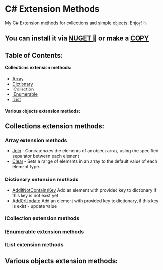 # C# Extension Methods
My C# Extension methods for collections and simple objects. Enjoy! :collision:

## You can install it via [ NUGET ](https://www.nuget.org/packages/Pylypeiev.Extensions)  :hammer: or make a [ COPY ](https://github.com/pylypeiev/CSharpExtensionMethods/blob/master/Pylypeiev.Extensions/Minimal%20Pack.cs) 

## Table of Contents:
#### Collections extension methods:
- [Array](#array)
- [Dictionary](#dictionary)
- [ICollection](#icollection)
- [IEnumerable](#ienumerable)
- [IList](#ilist)
#### Various objects extension methods:


## Collections extension methods:
<a name="array"></a>

### Array extension methods
- [Join](https://github.com/pylypeiev/CSharpExtensionMethods/blob/master/Pylypeiev.Extensions/Collections%20extensions/ArrayExtensions.cs) -  Concatenates the elements of an object array, using the specified separator between each element
- [Clear](https://github.com/pylypeiev/CSharpExtensionMethods/blob/master/Pylypeiev.Extensions/Collections%20extensions/ArrayExtensions.cs) - Sets a range of elements in an array to the default value of each element type.

<a name="dictionary"></a>

### Dictionary extension methods
- [AddIfNotContainsKey](https://github.com/pylypeiev/CSharpExtensionMethods/blob/master/Pylypeiev.Extensions/Collections%20extensions/DictionaryExtensions.cs) Add an element with provided key to dictionary if this key is not exist yet
- [AddOrUpdate](https://github.com/pylypeiev/CSharpExtensionMethods/blob/master/Pylypeiev.Extensions/Collections%20extensions/DictionaryExtensions.cs) Add an element with provided key to dictionary, if this key is exist - update value

<a name="icollection"></a>

### ICollection extension methods

<a name="ienumerable"></a>

### IEnumerable extension methods

<a name="ilist"></a>

### IList extension methods


## Various objects extension methods:
